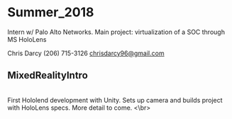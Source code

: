 # Summer_2018
Intern w/ Palo Alto Networks. Main project: virtualization of a SOC through MS HoloLens

Chris Darcy (206) 715-3126 chrisdarcy96@gmail.com

## MixedRealityIntro
<br>
First Hololend development with Unity. Sets up camera and builds project with HoloLens specs. More detail to come.
<\br>